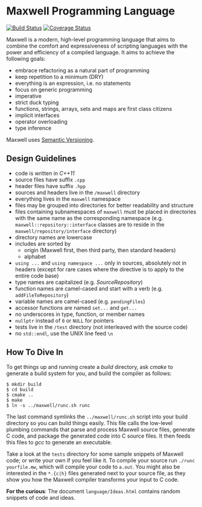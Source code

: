 # Maxwell Programming Language

[![Build Status](https://travis-ci.org/fabianschuiki/Maxwell.svg?branch=master)](https://travis-ci.org/fabianschuiki/Maxwell) [![Coverage Status](https://img.shields.io/coveralls/fabianschuiki/Maxwell.svg)](https://coveralls.io/r/fabianschuiki/Maxwell)

Maxwell is a modern, high-level programming language that aims to combine the comfort and expressiveness of scripting languages with the power and efficiency of a compiled language. It aims to achieve the following goals:

- embrace refactoring as a natural part of programming
- keep repetition to a minimum (DRY)
- everything is an expression, i.e. no statements
- focus on generic programming
- imperative
- strict duck typing
- functions, strings, arrays, sets and maps are first class citizens
- implicit interfaces
- operator overloading
- type inference

Maxwell uses [Semantic Versioning](http://semver.org).


## Design Guidelines

- code is written in *C++11*
- source files have suffix `.cpp`
- header files have suffix `.hpp`
- sources and headers live in the `/maxwell` directory
- everything lives in the `maxwell` namespace
- files may be grouped into directories for better readability and structure
- files containing subnamespaces of `maxwell` must be placed in directories with the same name as the corresponding namespace (e.g. `maxwell::repository::interface` classes are to reside in the `maxwell/repository/interface` directory)
- directory names are lowercase
- includes are sorted by
  - origin (Maxwell first, then third party, then standard headers)
  - alphabet
- `using ...` and `using namespace ...` only in sources, absolutely not in headers (except for rare cases where the directive is to apply to the entire code base)
- type names are capitalized (e.g. *SourceRepository*)
- function names are camel-cased and start with a verb (e.g. `addFileToRepository`)
- variable names are camel-cased (e.g. `pendingFiles`)
- accessor functions are named `set...` and `get...`
- no underscores in type, function, or member names
- `nullptr` instead of `0` or `NULL` for pointers
- tests live in the `/test` directory (not interleaved with the source code)
- no `std::endl`, use the UNIX line feed `\n`


## How To Dive In

To get things up and running create a *build* directory, ask *cmake* to generate a build system for you, and build the compiler as follows:

    $ mkdir build
    $ cd build
    $ cmake ..
    $ make
    $ ln -s ../maxwell/runc.sh runc

The last command symlinks the `../maxwell/runc.sh` script into your build directory so you can build things easily. This file calls the low-level plumbing commands that parse and process Maxwell source files, generate C code, and package the generated code into C source files. It then feeds this files to *gcc* to generate an executable.

Take a look at the `tests` directory for some sample snippets of Maxwell code; or write your own if you feel like it. To compile your source run `./runc yourfile.mw`, which will compile your code to `a.out`. You might also be interested in the `*.{c|h}` files generated next to your source file, as they show you how the Maxwell compiler transforms your input to C code.

**For the curious**: The document `language/Ideas.html` contains random snippets of code and ideas.
